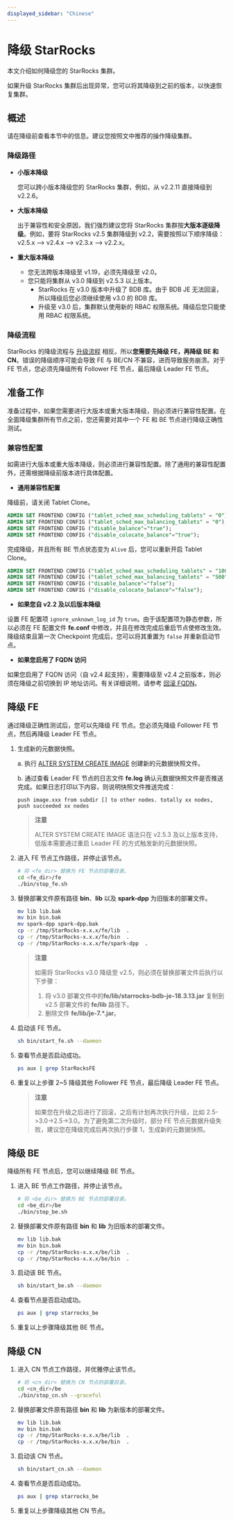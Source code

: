 ```yaml
---
displayed_sidebar: "Chinese"
---
```


# 降级 StarRocks

本文介绍如何降级您的 StarRocks 集群。

如果升级 StarRocks 集群后出现异常，您可以将其降级到之前的版本，以快速恢复集群。

## 概述

请在降级前查看本节中的信息。建议您按照文中推荐的操作降级集群。

### 降级路径

- **小版本降级**

  您可以跨小版本降级您的 StarRocks 集群，例如，从 v2.2.11 直接降级到 v2.2.6。

- **大版本降级**

  出于兼容性和安全原因，我们强烈建议您将 StarRocks 集群按**大版本逐级降级**。例如，要将 StarRocks v2.5 集群降级到 v2.2，需要按照以下顺序降级：v2.5.x --> v2.4.x --> v2.3.x --> v2.2.x。

- **重大版本降级**

  - 您无法跨版本降级至 v1.19，必须先降级至 v2.0。
  - 您只能将集群从 v3.0 降级到 v2.5.3 以上版本。
    - StarRocks 在 v3.0 版本中升级了 BDB 库。由于 BDB JE 无法回滚，所以降级后您必须继续使用 v3.0 的 BDB 库。
    - 升级至 v3.0 后，集群默认使用新的 RBAC 权限系统。降级后您只能使用 RBAC 权限系统。

### 降级流程

StarRocks 的降级流程与 [升级流程](../deployment/upgrade.md#升级流程) 相反。所以**您需要先降级 FE，再降级 BE 和CN**。错误的降级顺序可能会导致 FE 与 BE/CN 不兼容，进而导致服务崩溃。对于 FE 节点，您必须先降级所有 Follower FE 节点，最后降级 Leader FE 节点。

## 准备工作

准备过程中，如果您需要进行大版本或重大版本降级，则必须进行兼容性配置。在全面降级集群所有节点之前，您还需要对其中一个 FE 和 BE 节点进行降级正确性测试。

### 兼容性配置

如需进行大版本或重大版本降级，则必须进行兼容性配置。除了通用的兼容性配置外，还需根据降级前版本进行具体配置。

- **通用兼容性配置**

降级前，请关闭 Tablet Clone。

```SQL
ADMIN SET FRONTEND CONFIG ("tablet_sched_max_scheduling_tablets" = "0");
ADMIN SET FRONTEND CONFIG ("tablet_sched_max_balancing_tablets" = "0");
ADMIN SET FRONTEND CONFIG ("disable_balance"="true");
ADMIN SET FRONTEND CONFIG ("disable_colocate_balance"="true");
```

完成降级，并且所有 BE 节点状态变为 `Alive` 后，您可以重新开启 Tablet Clone。

```SQL
ADMIN SET FRONTEND CONFIG ("tablet_sched_max_scheduling_tablets" = "10000");
ADMIN SET FRONTEND CONFIG ("tablet_sched_max_balancing_tablets" = "500");
ADMIN SET FRONTEND CONFIG ("disable_balance"="false");
ADMIN SET FRONTEND CONFIG ("disable_colocate_balance"="false");
```

- **如果您自 v2.2 及以后版本降级**

设置 FE 配置项 `ignore_unknown_log_id` 为 `true`。由于该配置项为静态参数，所以必须在 FE 配置文件 **fe.conf** 中修改，并且在修改完成后重启节点使修改生效。降级结束且第一次 Checkpoint 完成后，您可以将其重置为 `false` 并重新启动节点。

- **如果您启用了 FQDN 访问**

如果您启用了 FQDN 访问（自 v2.4 起支持），需要降级至 v2.4 之前版本，则必须在降级之前切换到 IP 地址访问。有关详细说明，请参考 [回滚 FQDN](../administration/management/enable_fqdn.md#回滚)。

## 降级 FE

通过降级正确性测试后，您可以先降级 FE 节点。您必须先降级 Follower FE 节点，然后再降级 Leader FE 节点。

1. 生成新的元数据快照。

   a. 执行 [ALTER SYSTEM CREATE IMAGE](../sql-reference/sql-statements/Administration/ALTER_SYSTEM.md) 创建新的元数据快照文件。

   b. 通过查看 Leader FE 节点的日志文件 **fe.log** 确认元数据快照文件是否推送完成。如果日志打印以下内容，则说明快照文件推送完成：

   ```
   push image.xxx from subdir [] to other nodes. totally xx nodes, push succeeded xx nodes
   ```

   > **注意**
   >
   > ALTER SYSTEM CREATE IMAGE 语法只在 v2.5.3 及以上版本支持，低版本需要通过重启 Leader FE 的方式触发新的元数据快照。

2. 进入 FE 节点工作路径，并停止该节点。

   ```Bash
   # 将 <fe_dir> 替换为 FE 节点的部署目录。
   cd <fe_dir>/fe
   ./bin/stop_fe.sh
   ```

3. 替换部署文件原有路径 **bin**、**lib** 以及 **spark-dpp** 为旧版本的部署文件。

   ```Bash
   mv lib lib.bak 
   mv bin bin.bak
   mv spark-dpp spark-dpp.bak
   cp -r /tmp/StarRocks-x.x.x/fe/lib  .   
   cp -r /tmp/StarRocks-x.x.x/fe/bin  .
   cp -r /tmp/StarRocks-x.x.x/fe/spark-dpp  .
   ```

   > **注意**
   >
   > 如需将 StarRocks v3.0 降级至 v2.5，则必须在替换部署文件后执行以下步骤：
   >
   > 1. 将 v3.0 部署文件中的**fe/lib/starrocks-bdb-je-18.3.13.jar** 复制到 v2.5 部署文件的 **fe/lib** 路径下。
   > 2. 删除文件 **fe/lib/je-7.\*.jar**。

4. 启动该 FE 节点。

   ```Bash
   sh bin/start_fe.sh --daemon
   ```

5. 查看节点是否启动成功。

   ```Bash
   ps aux | grep StarRocksFE
   ```

6. 重复以上步骤 2~5 降级其他 Follower FE 节点，最后降级 Leader FE 节点。

   > **注意**
   >
   > 如果您在升级之后进行了回滚，之后有计划再次执行升级，比如 2.5->3.0->2.5->3.0。为了避免第二次升级时，部分 FE 节点元数据升级失败，建议您在降级完成后再次执行步骤 1，生成新的元数据快照。

## 降级 BE

降级所有 FE 节点后，您可以继续降级 BE 节点。

1. 进入 BE 节点工作路径，并停止该节点。

   ```Bash
   # 将 <be_dir> 替换为 BE 节点的部署目录。
   cd <be_dir>/be
   ./bin/stop_be.sh
   ```

2. 替换部署文件原有路径 **bin** 和 **lib** 为旧版本的部署文件。

   ```Bash
   mv lib lib.bak 
   mv bin bin.bak
   cp -r /tmp/StarRocks-x.x.x/be/lib  .
   cp -r /tmp/StarRocks-x.x.x/be/bin  .
   ```

3. 启动该 BE 节点。

   ```Bash
   sh bin/start_be.sh --daemon
   ```

4. 查看节点是否启动成功。

   ```Bash
   ps aux | grep starrocks_be
   ```

5. 重复以上步骤降级其他 BE 节点。

## 降级 CN

1. 进入 CN 节点工作路径，并优雅停止该节点。

   ```Bash
   # 将 <cn_dir> 替换为 CN 节点的部署目录。
   cd <cn_dir>/be
   ./bin/stop_cn.sh --graceful
   ```

2. 替换部署文件原有路径 **bin** 和 **lib** 为新版本的部署文件。

   ```Bash
   mv lib lib.bak 
   mv bin bin.bak
   cp -r /tmp/StarRocks-x.x.x/be/lib  .
   cp -r /tmp/StarRocks-x.x.x/be/bin  .
   ```

3. 启动该 CN 节点。

   ```Bash
   sh bin/start_cn.sh --daemon
   ```

4. 查看节点是否启动成功。

   ```Bash
   ps aux | grep starrocks_be
   ```

5. 重复以上步骤降级其他 CN 节点。
